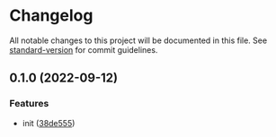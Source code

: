 # Changelog

All notable changes to this project will be documented in this file. See [standard-version](https://github.com/conventional-changelog/standard-version) for commit guidelines.

## 0.1.0 (2022-09-12)


### Features

* init ([38de555](https://github.com/BlackGlory/extra-json-stable-stringify/commit/38de555ac7a11120a4c8285a8495002cc2878179))
